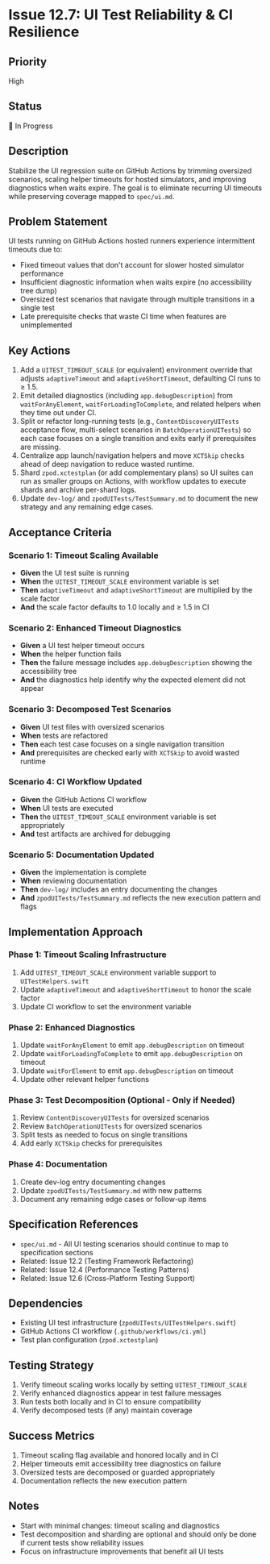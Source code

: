 # Issue 12.7: UI Test Reliability & CI Resilience

## Priority
High

## Status
🔄 In Progress

## Description
Stabilize the UI regression suite on GitHub Actions by trimming oversized scenarios, scaling helper timeouts for hosted simulators, and improving diagnostics when waits expire. The goal is to eliminate recurring UI timeouts while preserving coverage mapped to `spec/ui.md`.

## Problem Statement
UI tests running on GitHub Actions hosted runners experience intermittent timeouts due to:
- Fixed timeout values that don't account for slower hosted simulator performance
- Insufficient diagnostic information when waits expire (no accessibility tree dump)
- Oversized test scenarios that navigate through multiple transitions in a single test
- Late prerequisite checks that waste CI time when features are unimplemented

## Key Actions
1. Add a `UITEST_TIMEOUT_SCALE` (or equivalent) environment override that adjusts `adaptiveTimeout` and `adaptiveShortTimeout`, defaulting CI runs to ≥ 1.5.
2. Emit detailed diagnostics (including `app.debugDescription`) from `waitForAnyElement`, `waitForLoadingToComplete`, and related helpers when they time out under CI.
3. Split or refactor long-running tests (e.g., `ContentDiscoveryUITests` acceptance flow, multi-select scenarios in `BatchOperationUITests`) so each case focuses on a single transition and exits early if prerequisites are missing.
4. Centralize app launch/navigation helpers and move `XCTSkip` checks ahead of deep navigation to reduce wasted runtime.
5. Shard `zpod.xctestplan` (or add complementary plans) so UI suites can run as smaller groups on Actions, with workflow updates to execute shards and archive per-shard logs.
6. Update `dev-log/` and `zpodUITests/TestSummary.md` to document the new strategy and any remaining edge cases.

## Acceptance Criteria

### Scenario 1: Timeout Scaling Available
- **Given** the UI test suite is running
- **When** the `UITEST_TIMEOUT_SCALE` environment variable is set
- **Then** `adaptiveTimeout` and `adaptiveShortTimeout` are multiplied by the scale factor
- **And** the scale factor defaults to 1.0 locally and ≥ 1.5 in CI

### Scenario 2: Enhanced Timeout Diagnostics
- **Given** a UI test helper timeout occurs
- **When** the helper function fails
- **Then** the failure message includes `app.debugDescription` showing the accessibility tree
- **And** the diagnostics help identify why the expected element did not appear

### Scenario 3: Decomposed Test Scenarios
- **Given** UI test files with oversized scenarios
- **When** tests are refactored
- **Then** each test case focuses on a single navigation transition
- **And** prerequisites are checked early with `XCTSkip` to avoid wasted runtime

### Scenario 4: CI Workflow Updated
- **Given** the GitHub Actions CI workflow
- **When** UI tests are executed
- **Then** the `UITEST_TIMEOUT_SCALE` environment variable is set appropriately
- **And** test artifacts are archived for debugging

### Scenario 5: Documentation Updated
- **Given** the implementation is complete
- **When** reviewing documentation
- **Then** `dev-log/` includes an entry documenting the changes
- **And** `zpodUITests/TestSummary.md` reflects the new execution pattern and flags

## Implementation Approach

### Phase 1: Timeout Scaling Infrastructure
1. Add `UITEST_TIMEOUT_SCALE` environment variable support to `UITestHelpers.swift`
2. Update `adaptiveTimeout` and `adaptiveShortTimeout` to honor the scale factor
3. Update CI workflow to set the environment variable

### Phase 2: Enhanced Diagnostics
1. Update `waitForAnyElement` to emit `app.debugDescription` on timeout
2. Update `waitForLoadingToComplete` to emit `app.debugDescription` on timeout
3. Update `waitForElement` to emit `app.debugDescription` on timeout
4. Update other relevant helper functions

### Phase 3: Test Decomposition (Optional - Only if Needed)
1. Review `ContentDiscoveryUITests` for oversized scenarios
2. Review `BatchOperationUITests` for oversized scenarios
3. Split tests as needed to focus on single transitions
4. Add early `XCTSkip` checks for prerequisites

### Phase 4: Documentation
1. Create dev-log entry documenting changes
2. Update `zpodUITests/TestSummary.md` with new patterns
3. Document any remaining edge cases or follow-up items

## Specification References
- `spec/ui.md` - All UI testing scenarios should continue to map to specification sections
- Related: Issue 12.2 (Testing Framework Refactoring)
- Related: Issue 12.4 (Performance Testing Patterns)
- Related: Issue 12.6 (Cross-Platform Testing Support)

## Dependencies
- Existing UI test infrastructure (`zpodUITests/UITestHelpers.swift`)
- GitHub Actions CI workflow (`.github/workflows/ci.yml`)
- Test plan configuration (`zpod.xctestplan`)

## Testing Strategy
1. Verify timeout scaling works locally by setting `UITEST_TIMEOUT_SCALE`
2. Verify enhanced diagnostics appear in test failure messages
3. Run tests both locally and in CI to ensure compatibility
4. Verify decomposed tests (if any) maintain coverage

## Success Metrics
1. Timeout scaling flag available and honored locally and in CI
2. Helper timeouts emit accessibility tree diagnostics on failure
3. Oversized tests are decomposed or guarded appropriately
4. Documentation reflects the new execution pattern

## Notes
- Start with minimal changes: timeout scaling and diagnostics
- Test decomposition and sharding are optional and should only be done if current tests show reliability issues
- Focus on infrastructure improvements that benefit all UI tests
